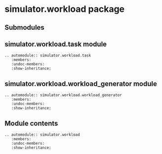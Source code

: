 # simulator.workload package

## Submodules

## simulator.workload.task module

```{eval-rst}
.. automodule:: simulator.workload.task
   :members:
   :undoc-members:
   :show-inheritance:
```

## simulator.workload.workload_generator module

```{eval-rst}
.. automodule:: simulator.workload.workload_generator
   :members:
   :undoc-members:
   :show-inheritance:
```

## Module contents

```{eval-rst}
.. automodule:: simulator.workload
   :members:
   :undoc-members:
   :show-inheritance:
```
